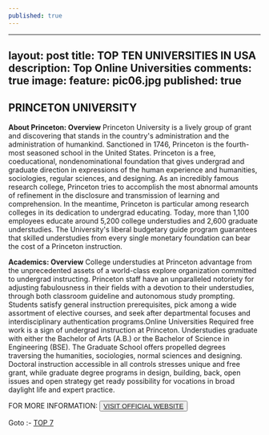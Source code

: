 ```yaml
---
published: true
---
```

---
layout: post
title: TOP TEN UNIVERSITIES IN USA
description: Top Online Universities
comments: true
image:
  feature: pic06.jpg
published: true
---
## PRINCETON UNIVERSITY ##

**About Princeton: Overview**
Princeton University is a lively group of grant and discovering that stands in the country's administration and the administration of humankind. Sanctioned in 1746, Princeton is the fourth-most seasoned school in the United States. Princeton is a free, coeducational, nondenominational foundation that gives undergrad and graduate direction in expressions of the human experience and humanities, sociologies, regular sciences, and designing. As an incredibly famous research college, Princeton tries to accomplish the most abnormal amounts of refinement in the disclosure and transmission of learning and comprehension. In the meantime, Princeton is particular among research colleges in its dedication to undergrad educating. Today, more than 1,100 employees educate around 5,200 college understudies and 2,600 graduate understudies. The University's liberal budgetary guide program guarantees that skilled understudies from every single monetary foundation can bear the cost of a Princeton instruction.

**Academics: Overview**
College understudies at Princeton advantage from the unprecedented assets of a world-class explore organization committed to undergrad instructing. Princeton staff have an unparalleled notoriety for adjusting fabulousness in their fields with a devotion to their understudies, through both classroom guideline and autonomous study prompting. Students satisfy general instruction prerequisites, pick among a wide assortment of elective courses, and seek after departmental focuses and interdisciplinary authentication programs.Online Universities Required free work is a sign of undergrad instruction at Princeton. Understudies graduate with either the Bachelor of Arts (A.B.) or the Bachelor of Science in Engineering (BSE). The Graduate School offers propelled degrees traversing the humanities, sociologies, normal sciences and designing. Doctoral instruction accessible in all controls stresses unique and free grant, while graduate degree programs in design, building, back, open issues and open strategy get ready possibility for vocations in broad daylight life and expert practice.

FOR MORE INFORMATION:
<button><a href="http://www.princeton.edu/">VISIT OFFICIAL WEBSITE</a></button>

Goto :- [TOP 7](/topten/top-online-universities7/)
